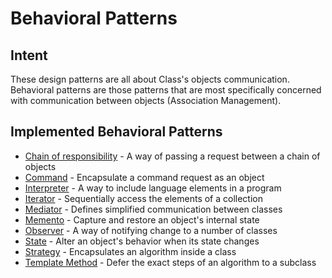 # Behavioral Patterns


## Intent
These design patterns are all about Class's objects communication. Behavioral patterns are those patterns that are most specifically concerned with communication between objects (Association Management).


## Implemented Behavioral Patterns
* [Chain of responsibility](chainofresponsibility) - A way of passing a request between a chain of objects
* [Command](command) - Encapsulate a command request as an object
* [Interpreter](interpreter) - A way to include language elements in a program
* [Iterator](iterator) - Sequentially access the elements of a collection
* [Mediator](mediator) - Defines simplified communication between classes
* [Memento](memento) - Capture and restore an object's internal state
* [Observer](observer) - A way of notifying change to a number of classes
* [State](state) - Alter an object's behavior when its state changes
* [Strategy](strategy) - Encapsulates an algorithm inside a class
* [Template Method](templatemethod) - Defer the exact steps of an algorithm to a subclass